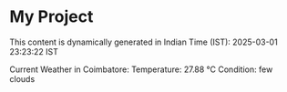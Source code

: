 # My Project

This content is dynamically generated in Indian Time (IST): 2025-03-01 23:23:22 IST


Current Weather in Coimbatore:
Temperature: 27.88 °C
Condition: few clouds
